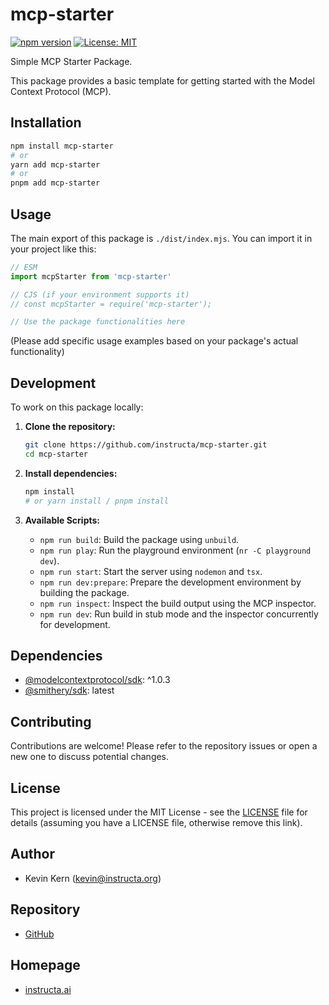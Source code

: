 # mcp-starter

[![npm version](https://badge.fury.io/js/mcp-starter.svg)](https://badge.fury.io/js/mcp-starter)
[![License: MIT](https://img.shields.io/badge/License-MIT-yellow.svg)](https://opensource.org/licenses/MIT)

Simple MCP Starter Package.

This package provides a basic template for getting started with the Model Context Protocol (MCP).

## Installation

```bash
npm install mcp-starter
# or
yarn add mcp-starter
# or
pnpm add mcp-starter
```

## Usage

The main export of this package is `./dist/index.mjs`. You can import it in your project like this:

```javascript
// ESM
import mcpStarter from 'mcp-starter'

// CJS (if your environment supports it)
// const mcpStarter = require('mcp-starter');

// Use the package functionalities here
```

(Please add specific usage examples based on your package's actual functionality)

## Development

To work on this package locally:

1.  **Clone the repository:**
    ```bash
    git clone https://github.com/instructa/mcp-starter.git
    cd mcp-starter
    ```

2.  **Install dependencies:**
    ```bash
    npm install
    # or yarn install / pnpm install
    ```

3.  **Available Scripts:**

    *   `npm run build`: Build the package using `unbuild`.
    *   `npm run play`: Run the playground environment (`nr -C playground dev`).
    *   `npm run start`: Start the server using `nodemon` and `tsx`.
    *   `npm run dev:prepare`: Prepare the development environment by building the package.
    *   `npm run inspect`: Inspect the build output using the MCP inspector.
    *   `npm run dev`: Run build in stub mode and the inspector concurrently for development.

## Dependencies

*   [@modelcontextprotocol/sdk](https://www.npmjs.com/package/@modelcontextprotocol/sdk): ^1.0.3
*   [@smithery/sdk](https://www.npmjs.com/package/@smithery/sdk): latest

## Contributing

Contributions are welcome! Please refer to the repository issues or open a new one to discuss potential changes.

## License

This project is licensed under the MIT License - see the [LICENSE](LICENSE) file for details (assuming you have a LICENSE file, otherwise remove this link).

## Author

*   Kevin Kern ([kevin@instructa.org](mailto:kevin@instructa.org))

## Repository

*   [GitHub](https://github.com/instructa/mcp-starter)

## Homepage

*   [instructa.ai](https://instructa.ai)
